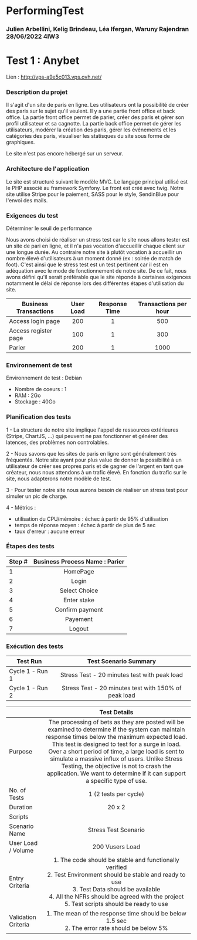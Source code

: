 # PerformingTest

### Julien Arbellini, Kelig Brindeau, Léa Ifergan, Waruny Rajendran 28/06/2022 4IW3

# Test 1 : Anybet
Lien : http://vps-a9e5c013.vps.ovh.net/

### Description du projet

Il s'agit d'un site de paris en ligne. 
Les utilisateurs ont la possibilité de créer des paris sur le sujet qu'il veulent.
Il y a une partie front office et back office.
La partie front office permet de parier, créer des paris et gérer son profil utilisateur et sa cagnotte.
La partie back office permet de gérer les utilisateurs, modérer la création des paris, gérer les événements et les catégories des paris, visualiser les statisques du site sous forme de graphiques.

Le site n'est pas encore hébergé sur un serveur.


### Architecture de l'application

Le site est structuré suivant le modèle MVC. Le langage principal utilisé est le PHP associé au framework Symfony. Le front est créé avec twig.
Notre site utilise Stripe pour le paiement, SASS pour le style, SendinBlue pour l'envoi des mails.

### Exigences du test

Déterminer le seuil de performance 

Nous avons choisi de réaliser un stress test car le site nous allons tester est un site de pari en ligne, et il n'a pas vocation d'accueillir chaque client sur une longue durée.
Au contraire notre site à plutôt vocation à accueillir un nombre élevé d'utilisateurs à un moment donné (ex : soirée de match de foot). C'est ainsi que le stress test est un test pertinent car il est en adéquation avec le mode de fonctionnement de notre site. De ce fait, nous avons défini qu'il serait préférable que le site réponde à certaines exigences notamment le délai de réponse lors des différentes étapes d'utilisation du site. 

| Business Transactions | User Load | Response Time | Transactions per hour |
|--------------|:-----------:|:------------:|:------------:|
| Access login page | 200 | 1 | 500 |
| Access register page | 100 | 1 | 300 |
| Parier | 200 | 1 | 1000

### Environnement de test

Environnement de test : Debian

- Nombre de coeurs : 1
- RAM : 2Go
- Stockage : 40Go

### Planification des tests

1 - La structure de notre site implique l'appel de ressources extérieures (Stripe, ChartJS, ...) qui peuvent ne pas fonctionner et générer des latences, des problèmes non controlables.

2 - Nous savons que les sites de paris en ligne sont généralement très fréquentés. Notre site ayant pour plus value de donner la possibilité à un utilisateur de créer ses propres paris et de gagner de l'argent en tant que créateur, nous nous attendons à un trafic élevé.
En fonction du trafic sur le site, nous adapterons notre modèle de test.

3 - Pour tester notre site nous aurons besoin de réaliser un stress test pour simuler un pic de charge. 

4 - Métrics : 
- utilisation du CPU/mémoire : échec à partir de 95% d'utilisation
- temps de réponse moyen : échec à partir de plus de 5 sec
- taux d'erreur : aucune erreur

### Étapes des tests

| Step # | Business Process Name : Parier
|--------------|:-----------:
| 1 | HomePage
| 2 | Login
| 3 | Select Choice
| 4 | Enter stake
| 5 | Confirm payment
| 6 | Payement
| 7 | Logout

### Exécution des tests

| Test Run | Test Scenario Summary |
|--------------|:-----------:|
| Cycle 1 - Run 1 | Stress Test - 20 minutes test with peak load |
| Cycle 1 - Run 2 | Stress Test - 20 minutes test with 150% of peak load |


|    | Test Details |
|--------------|:-----------:|
| Purpose | The processing of bets as they are posted will be examined to determine if the system can maintain response times below the maximum expected load. This test is designed to test for a surge in load. Over a short period of time, a large load is sent to simulate a massive influx of users. Unlike Stress Testing, the objective is not to crash the application. We want to determine if it can support a specific type of use. |
| No. of Tests | 1 (2 tests per cycle) |
| Duration | 20 x 2 |
| Scripts |  |
| Scenario Name | Stress Test Scenario |
| User Load / Volume | 200 Vusers Load |
| Entry Criteria | 1. The code should be stable and functionally verified <br/> 2. Test Environment should be stable and ready to use <br/> 3. Test Data should be available <br/> 4. All the NFRs should be agreed with the project <br/> 5. Test scripts should be ready to use |
| Validation Criteria |  1. The mean of the response time should be below 1.5 sec <br/> 2. The error rate should be below 5%